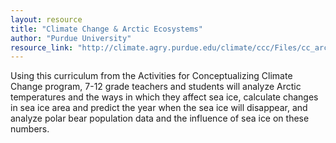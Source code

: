```yaml
---
layout: resource
title: "Climate Change & Arctic Ecosystems"
author: "Purdue University"
resource_link: "http://climate.agry.purdue.edu/climate/ccc/Files/cc_arctic.pdf"
---
```


Using this curriculum from the Activities for Conceptualizing Climate Change program, 7-12 grade teachers and students will analyze Arctic temperatures and the ways in which they affect sea ice, calculate changes in sea ice area and predict the year when the sea ice will disappear, and analyze polar bear population data and the influence of sea ice on these numbers.
